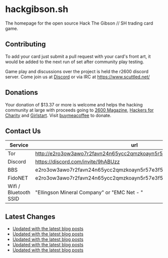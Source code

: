 # hackgibson.sh
The homepage for the open source Hack The Gibson // SH trading card game.


## Contributing

To add your card just submit a pull request with your card's front art, it would be added to the next run of set after community play testing.

Game play and discussions over the project is held the r2600 discord server. Come join us at [Discord](https://discord.com/invite/9hABUzz) or via IRC at https://www.scuttled.net/


## Donations

Your donation of $13.37 or more is welcome and helps the hacking community at large with proceeds going to [2600 Magazine](https://2600.com/), [Hackers for Charity](https://hackersforcharity.org) and [Girlstart](https://girlstart.org).  Visit [buymeacoffee](https://www.buymeacoffee.com/hackgibson.sh) to donate.


## Contact Us

Service | url
-|-
Tor | http://e2ro3ow3awo7r2favn24n65ycc2qmzkoayn5r57e3f56nvjwdcgg32ad.onion
Discord | https://discord.com/invite/9hABUzz
BBS | e2ro3ow3awo7r2favn24n65ycc2qmzkoayn5r57e3f56nvjwdcgg32ad.onion:23
FidoNET | e2ro3ow3awo7r2favn24n65ycc2qmzkoayn5r57e3f56nvjwdcgg32ad.onion:24554
Wifi / Bluetooth SSID | "Ellingson Mineral Company" or "EMC Net - <fidonet address>"

## Latest Changes
<!-- BLOG-POST-LIST:START -->
- [Updated with the latest blog posts](https://github.com/DFW2600/hackgibson.sh/commit/4abbeeb17b87552d8d5edfc2607290dd36addcb1)
- [Updated with the latest blog posts](https://github.com/DFW2600/hackgibson.sh/commit/3bac031469d1744ffe34ea06cc1e54a0c6c659eb)
- [Updated with the latest blog posts](https://github.com/DFW2600/hackgibson.sh/commit/e2e4e19a4fffbe60f62843aaaa6e9154ccdbfde2)
- [Updated with the latest blog posts](https://github.com/DFW2600/hackgibson.sh/commit/dd158866b7a7d5138777f02ad6bc69bef5a624d5)
- [Updated with the latest blog posts](https://github.com/DFW2600/hackgibson.sh/commit/5394b4089ebed9bd5e2c7b171cc8d46bcc4491a9)
<!-- BLOG-POST-LIST:END -->
